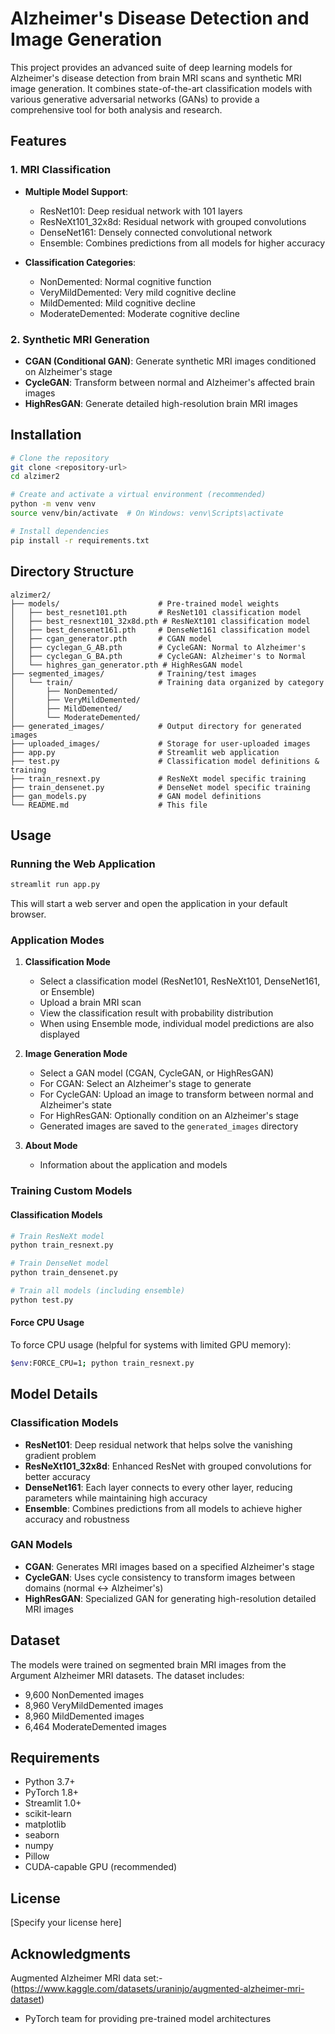 # Alzheimer's Disease Detection and Image Generation

This project provides an advanced suite of deep learning models for Alzheimer's disease detection from brain MRI scans and synthetic MRI image generation. It combines state-of-the-art classification models with various generative adversarial networks (GANs) to provide a comprehensive tool for both analysis and research.

## Features

### 1. MRI Classification
- **Multiple Model Support**: 
  - ResNet101: Deep residual network with 101 layers
  - ResNeXt101_32x8d: Residual network with grouped convolutions
  - DenseNet161: Densely connected convolutional network
  - Ensemble: Combines predictions from all models for higher accuracy

- **Classification Categories**:
  - NonDemented: Normal cognitive function
  - VeryMildDemented: Very mild cognitive decline
  - MildDemented: Mild cognitive decline
  - ModerateDemented: Moderate cognitive decline

### 2. Synthetic MRI Generation
- **CGAN (Conditional GAN)**: Generate synthetic MRI images conditioned on Alzheimer's stage
- **CycleGAN**: Transform between normal and Alzheimer's affected brain images
- **HighResGAN**: Generate detailed high-resolution brain MRI images

## Installation

```bash
# Clone the repository
git clone <repository-url>
cd alzimer2

# Create and activate a virtual environment (recommended)
python -m venv venv
source venv/bin/activate  # On Windows: venv\Scripts\activate

# Install dependencies
pip install -r requirements.txt
```

## Directory Structure

```
alzimer2/
├── models/                      # Pre-trained model weights
│   ├── best_resnet101.pth       # ResNet101 classification model
│   ├── best_resnext101_32x8d.pth # ResNeXt101 classification model
│   ├── best_densenet161.pth     # DenseNet161 classification model
│   ├── cgan_generator.pth       # CGAN model
│   ├── cyclegan_G_AB.pth        # CycleGAN: Normal to Alzheimer's
│   ├── cyclegan_G_BA.pth        # CycleGAN: Alzheimer's to Normal
│   └── highres_gan_generator.pth # HighResGAN model
├── segmented_images/            # Training/test images
│   └── train/                   # Training data organized by category
│       ├── NonDemented/
│       ├── VeryMildDemented/
│       ├── MildDemented/
│       └── ModerateDemented/
├── generated_images/            # Output directory for generated images
├── uploaded_images/             # Storage for user-uploaded images
├── app.py                       # Streamlit web application
├── test.py                      # Classification model definitions & training
├── train_resnext.py             # ResNeXt model specific training
├── train_densenet.py            # DenseNet model specific training
├── gan_models.py                # GAN model definitions
└── README.md                    # This file
```

## Usage

### Running the Web Application
```bash
streamlit run app.py
```
This will start a web server and open the application in your default browser.

### Application Modes

1. **Classification Mode**
   - Select a classification model (ResNet101, ResNeXt101, DenseNet161, or Ensemble)
   - Upload a brain MRI scan
   - View the classification result with probability distribution
   - When using Ensemble mode, individual model predictions are also displayed

2. **Image Generation Mode**
   - Select a GAN model (CGAN, CycleGAN, or HighResGAN)
   - For CGAN: Select an Alzheimer's stage to generate
   - For CycleGAN: Upload an image to transform between normal and Alzheimer's state
   - For HighResGAN: Optionally condition on an Alzheimer's stage
   - Generated images are saved to the `generated_images` directory

3. **About Mode**
   - Information about the application and models

### Training Custom Models

#### Classification Models
```bash
# Train ResNeXt model
python train_resnext.py

# Train DenseNet model  
python train_densenet.py

# Train all models (including ensemble)
python test.py
```

#### Force CPU Usage
To force CPU usage (helpful for systems with limited GPU memory):
```bash
$env:FORCE_CPU=1; python train_resnext.py
```

## Model Details

### Classification Models
- **ResNet101**: Deep residual network that helps solve the vanishing gradient problem
- **ResNeXt101_32x8d**: Enhanced ResNet with grouped convolutions for better accuracy
- **DenseNet161**: Each layer connects to every other layer, reducing parameters while maintaining high accuracy
- **Ensemble**: Combines predictions from all models to achieve higher accuracy and robustness

### GAN Models
- **CGAN**: Generates MRI images based on a specified Alzheimer's stage
- **CycleGAN**: Uses cycle consistency to transform images between domains (normal ↔ Alzheimer's)
- **HighResGAN**: Specialized GAN for generating high-resolution detailed MRI images

## Dataset
The models were trained on segmented brain MRI images from the Argument  Alzheimer MRI datasets. The dataset includes:
- 9,600 NonDemented images
- 8,960 VeryMildDemented images
- 8,960 MildDemented images
- 6,464 ModerateDemented images

## Requirements
- Python 3.7+
- PyTorch 1.8+
- Streamlit 1.0+
- scikit-learn
- matplotlib
- seaborn
- numpy
- Pillow
- CUDA-capable GPU (recommended)

## License
[Specify your license here]

## Acknowledgments

Augmented Alzheimer MRI data set:-(https://www.kaggle.com/datasets/uraninjo/augmented-alzheimer-mri-dataset)

- PyTorch team for providing pre-trained model architectures 



